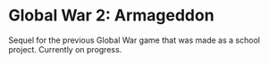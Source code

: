 # Global War 2: Armageddon
Sequel for the previous Global War game that was made as a school project. Currently on progress.
